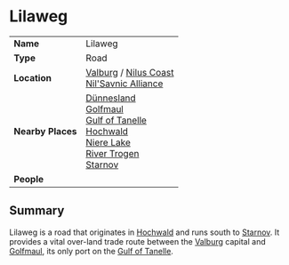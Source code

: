 # Lilaweg

|||
| --- | --- |
| **Name** | Lilaweg | place.4
| **Type** | Road |
| **Location** | [Valburg](../../civilisations/nilsavnic-alliance/states/valburg.md) / [Nilus Coast](../../civilisations/nilsavnic-alliance/states/nilus-coast.md)<br>[Nil'Savnic Alliance](../../civilisations/nilsavnic-alliance/nilsavnic-alliance.md) |
| **Nearby Places** | [Dünnesland](../settlements/towns/dunnesland.md)<br>[Golfmaul](../settlements/towns/golfmaul.md)<br>[Gulf of Tanelle](../topography/seas-oceans/gulf-of-tanelle.md)<br>[Hochwald](../settlements/cities/hochwald.md)<br>[Niere Lake](../topography/rivers-lakes/niere-lake.md)<br>[River Trogen](../topography/rivers-lakes/river-trogen.md)<br>[Starnov](../settlements/cities/starnov.md) |
| **People** | |

## Summary

Lilaweg is a road that originates in [Hochwald](../settlements/cities/hochwald.md) and runs south to [Starnov](../settlements/cities/starnov.md). It provides a vital over-land trade route between the [Valburg](../../civilisations/nilsavnic-alliance/states/valburg.md) capital and [Golfmaul](../settlements/towns/golfmaul.md), its only port on the [Gulf of Tanelle](../topography/seas-oceans/gulf-of-tanelle.md).
